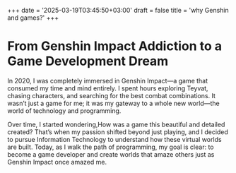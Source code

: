 +++
date = '2025-03-19T03:45:50+03:00'
draft = false
title = 'why Genshin and games?'
+++
# From Genshin Impact Addiction to a Game Development Dream 

In 2020, I was completely immersed in Genshin Impact—a game that consumed my time and mind entirely. I spent hours exploring Teyvat, chasing characters, and searching for the best combat combinations. It wasn’t just a game for me; it was my gateway to a whole new world—the world of technology and programming.  

Over time, I started wondering,How was a game this beautiful and detailed created? That’s when my passion shifted beyond just playing, and I decided to pursue Information Technology to understand how these virtual worlds are built. Today, as I walk the path of programming, my goal is clear: to become a game developer and create worlds that amaze others just as Genshin Impact once amazed me.